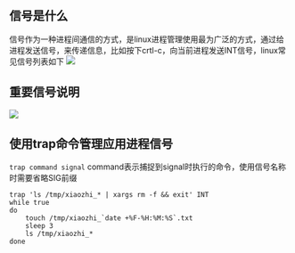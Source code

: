 ## 信号是什么

信号作为一种进程间通信的方式，是linux进程管理使用最为广泛的方式，通过给进程发送信号，来传递信息，比如按下crtl-c，向当前进程发送INT信号，linux常见信号列表如下
![](https://upload-images.jianshu.io/upload_images/10339396-9c9749ec53b3aec2.png?imageMogr2/auto-orient/strip%7CimageView2/2/w/1240)

## 重要信号说明

![](https://upload-images.jianshu.io/upload_images/10339396-1ca4afa6a216dbf8.png?imageMogr2/auto-orient/strip%7CimageView2/2/w/1240)

## 使用trap命令管理应用进程信号

`trap command signal`
command表示捕捉到signal时执行的命令，使用信号名称时需要省略SIG前缀

```
trap 'ls /tmp/xiaozhi_* | xargs rm -f && exit' INT
while true
do
    touch /tmp/xiaozhi_`date +%F-%H:%M:%S`.txt
    sleep 3
    ls /tmp/xiaozhi_*
done
```